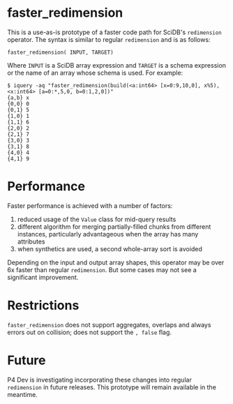 # faster_redimension
This is a use-as-is prototype of a faster code path for SciDB's `redimension` operator. The syntax is similar to regular `redimension` and is as follows:
```
faster_redimension( INPUT, TARGET)
```
Where `INPUT` is a SciDB array expression and `TARGET` is a schema expression or the name of an array whose schema is used. For example:
```
$ iquery -aq "faster_redimension(build(<a:int64> [x=0:9,10,0], x%5), <x:int64> [a=0:*,5,0, b=0:1,2,0])"
{a,b} x
{0,0} 0
{0,1} 5
{1,0} 1
{1,1} 6
{2,0} 2
{2,1} 7
{3,0} 3
{3,1} 8
{4,0} 4
{4,1} 9
```

# Performance
Faster performance is achieved with a number of factors:

1. reduced usage of the `Value` class for mid-query results
2. different algorithm for merging partially-filled chunks from different instances, particularly advantageous when the array has many attributes
3. when synthetics are used, a second whole-array sort is avoided

Depending on the input and output array shapes, this operator may be over 6x faster than regular `redimension`. But some cases may not see a significant improvement.

# Restrictions
`faster_redimension` does not support aggregates, overlaps and always errors out on collision; does not support the `, false` flag.

# Future
P4 Dev is investigating incorporating these changes into regular `redimension` in future releases. This prototype will remain available in the meantime.
